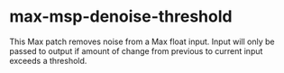 # max-msp-denoise-threshold
This Max patch removes noise from a Max float input. Input will only be passed to output if amount of change from previous to current input exceeds a threshold.
